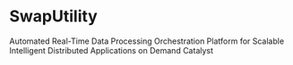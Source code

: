 # SwapUtility
Automated Real-Time Data Processing Orchestration Platform for Scalable Intelligent Distributed Applications on Demand Catalyst

